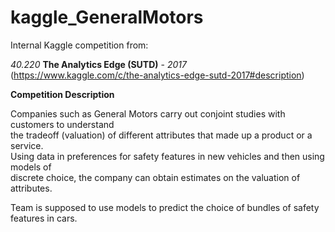 # kaggle_GeneralMotors

Internal Kaggle competition from: 

*40.220* **The Analytics Edge (SUTD)** - *2017* <br>
(https://www.kaggle.com/c/the-analytics-edge-sutd-2017#description)

**Competition Description**

Companies such as General Motors carry out conjoint studies with customers to understand <br> 
the tradeoff (valuation) of different attributes that made up a product or a service. <br>
Using data in preferences for safety features in new vehicles and then using models of <br>
discrete choice, the company can obtain estimates on the valuation of attributes.<br>

Team is supposed to use models to predict the choice of bundles of safety features in cars.
